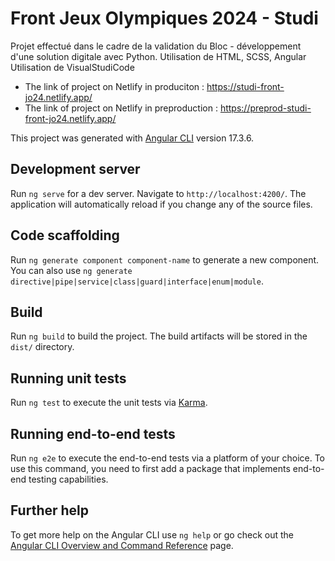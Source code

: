 # Front Jeux Olympiques 2024 - Studi
Projet effectué dans le cadre de la validation du Bloc - développement d'une solution digitale avec Python.
Utilisation de HTML, SCSS, Angular
Utilisation de VisualStudiCode

- The link of project on Netlify in produciton : https://studi-front-jo24.netlify.app/
- The link of project on Netlify in preproduction : https://preprod-studi-front-jo24.netlify.app/

This project was generated with [Angular CLI](https://github.com/angular/angular-cli) version 17.3.6.

## Development server

Run `ng serve` for a dev server. Navigate to `http://localhost:4200/`. The application will automatically reload if you change any of the source files.

## Code scaffolding

Run `ng generate component component-name` to generate a new component. You can also use `ng generate directive|pipe|service|class|guard|interface|enum|module`.

## Build

Run `ng build` to build the project. The build artifacts will be stored in the `dist/` directory.

## Running unit tests

Run `ng test` to execute the unit tests via [Karma](https://karma-runner.github.io).

## Running end-to-end tests

Run `ng e2e` to execute the end-to-end tests via a platform of your choice. To use this command, you need to first add a package that implements end-to-end testing capabilities.

## Further help

To get more help on the Angular CLI use `ng help` or go check out the [Angular CLI Overview and Command Reference](https://angular.io/cli) page.
